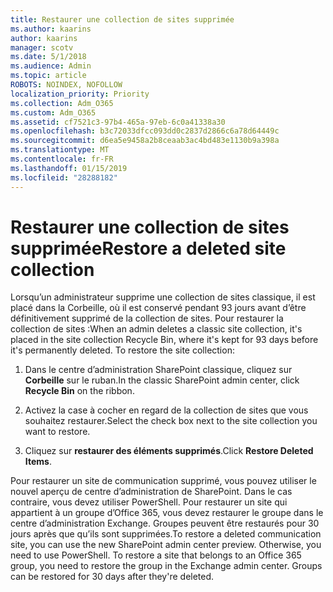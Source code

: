 ```yaml
---
title: Restaurer une collection de sites supprimée
ms.author: kaarins
author: kaarins
manager: scotv
ms.date: 5/1/2018
ms.audience: Admin
ms.topic: article
ROBOTS: NOINDEX, NOFOLLOW
localization_priority: Priority
ms.collection: Adm_O365
ms.custom: Adm_O365
ms.assetid: cf7521c3-97b4-465a-97eb-6c0a41338a30
ms.openlocfilehash: b3c72033dfcc093dd0c2837d2866c6a78d64449c
ms.sourcegitcommit: d6ea5e9458a2b8ceaab3ac4bd483e1130b9a398a
ms.translationtype: MT
ms.contentlocale: fr-FR
ms.lasthandoff: 01/15/2019
ms.locfileid: "28288182"
---
```

# <a name="restore-a-deleted-site-collection"></a><span data-ttu-id="428e5-102">Restaurer une collection de sites supprimée</span><span class="sxs-lookup"><span data-stu-id="428e5-102">Restore a deleted site collection</span></span>

<span data-ttu-id="428e5-p101">Lorsqu’un administrateur supprime une collection de sites classique, il est placé dans la Corbeille, où il est conservé pendant 93 jours avant d’être définitivement supprimé de la collection de sites. Pour restaurer la collection de sites :</span><span class="sxs-lookup"><span data-stu-id="428e5-p101">When an admin deletes a classic site collection, it's placed in the site collection Recycle Bin, where it's kept for 93 days before it's permanently deleted. To restore the site collection:</span></span>
  
1. <span data-ttu-id="428e5-105">Dans le centre d’administration SharePoint classique, cliquez sur **Corbeille** sur le ruban.</span><span class="sxs-lookup"><span data-stu-id="428e5-105">In the classic SharePoint admin center, click **Recycle Bin** on the ribbon.</span></span> 
    
2. <span data-ttu-id="428e5-106">Activez la case à cocher en regard de la collection de sites que vous souhaitez restaurer.</span><span class="sxs-lookup"><span data-stu-id="428e5-106">Select the check box next to the site collection you want to restore.</span></span>
    
3. <span data-ttu-id="428e5-107">Cliquez sur **restaurer des éléments supprimés**.</span><span class="sxs-lookup"><span data-stu-id="428e5-107">Click **Restore Deleted Items**.</span></span>
    
<span data-ttu-id="428e5-p102">Pour restaurer un site de communication supprimé, vous pouvez utiliser le nouvel aperçu de centre d’administration de SharePoint. Dans le cas contraire, vous devez utiliser PowerShell. Pour restaurer un site qui appartient à un groupe d’Office 365, vous devez restaurer le groupe dans le centre d’administration Exchange. Groupes peuvent être restaurés pour 30 jours après que qu’ils sont supprimées.</span><span class="sxs-lookup"><span data-stu-id="428e5-p102">To restore a deleted communication site, you can use the new SharePoint admin center preview. Otherwise, you need to use PowerShell. To restore a site that belongs to an Office 365 group, you need to restore the group in the Exchange admin center. Groups can be restored for 30 days after they're deleted.</span></span>
  

